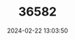 ---
title: "36582"
category: "Albizia burkartiana"
draft: false
date: 2024-02-22 13:03:50
languages:
  Portuguese: ["Angico-branco"]
---